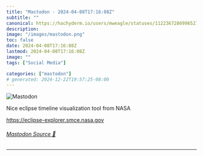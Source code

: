 ```yaml
---
title: "Mastodon - 2024-04-08T17:16:08Z"
subtitle: ""
canonical: https://hachyderm.io/users/mweagle/statuses/112236728699652160
description:
image: "/images/mastodon.png"
toc: false
date: 2024-04-08T17:16:08Z
lastmod: 2024-04-08T17:16:08Z
image: ""
tags: ["Social Media"]

categories: ["mastodon"]
# generated: 2024-12-22T19:57:25-08:00
---
```

![Mastodon](/images/mastodon.png)

<p>Nice eclipse timeline visualization tool from NASA</p><p><a href="https://eclipse-explorer.smce.nasa.gov" target="_blank" rel="nofollow noopener noreferrer" translate="no"><span class="invisible">https://</span><span class="">eclipse-explorer.smce.nasa.gov</span><span class="invisible"></span></a></p>


###### [Mastodon Source 🐘](https://hachyderm.io/@mweagle/112236728699652160)

___
